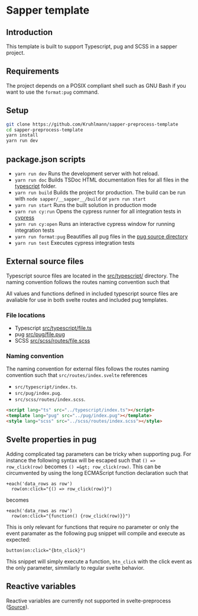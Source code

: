 # Sapper template

## Introduction

This template is built to support Typescript, pug and SCSS in a sapper project.

## Requirements

The project depends on a POSIX compliant shell such as GNU Bash if you want to use the `format:pug` command.

## Setup

```bash
git clone https://github.com/Kruhlmann/sapper-preprocess-template
cd sapper-preprocess-template
yarn install
yarn run dev
```

## package.json scripts
 
* `yarn run dev` Runs the development server with hot reload.
* `yarn run doc` Builds TSDoc HTML documentation files for all files in the
[typescript](./src/typescript/) folder.
* `yarn run build` Builds the project for production. The build can be run with
`node sapper/__sapper__/build` or `yarn run start`
* `yarn run start` Runs the built solution in production mode
* `yarn run cy:run` Opens the cypress runner for all integration tests in
[cypress](./cypress/)
* `yarn run cy:open` Runs an interactive cypress window for running integration
tests
* `yarn run format:pug` Beautifies all pug files in the
[pug source directory](./src/pug/)
* `yarn run test` Executes cypress integration tests

## External source files

Typescript source files are located in the [src/typescript/](./src/typescript/)
directory. The naming convention follows the routes naming convention such that

All values and functions defined in included typescript source files are
avaliable for use in both svelte routes and included pug templates.

### File locations

* Typescript [src/typescript/file.ts](./src/typescript/)
* pug [src/pug/file.pug](./src/pug/)
* SCSS [src/scss/routes/file.scss](./src/scss/routes/)

### Naming convention

The naming convention for external files follows the routes naming convention
such that `src/routes/index.svelte` references

* `src/typescript/index.ts`.
* `src/pug/index.pug`.
* `src/scss/routes/index.scss`.

```html
<script lang="ts" src="../typescript/index.ts"></script>
<template lang="pug" src="../pug/index.pug"></template>
<style lang="scss" src="../scss/routes/index.scss"></style>
```

## Svelte properties in pug

Adding complicated tag parameters can be tricky when supporting pug. For instance the following syntax will be escaped such that `() => row_click(row)` becomes `() =&gt; row_click(row)`. This can be circumvented by using the long ECMAScript function declaration such that

```pug
+each('data_rows as row')
  row(on:click="{() => row_click(row)}")
```

becomes

```pug
+each('data_rows as row')
  row(on:click="{function() {row_click(row)}}")
```

This is only relevant for functions that require no parameter or only the event paramater as the following pug snippet will compile and execute as expected:

```pug
button(on:click="{btn_click}")
```
This snippet will simply execute a function, `btn_click` with the click event as the only parameter, simmilarly to regular svelte behavior.

## Reactive variables

Reactive variables are currently not supported in svelte-preprocess
([Source](https://github.com/sveltejs/svelte/issues/3670#issuecomment-541224931)).
